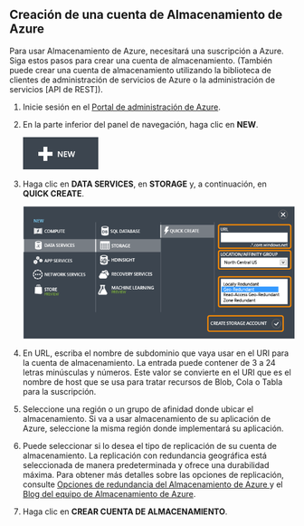 ## <a name="create-account"> </a>Creación de una cuenta de Almacenamiento de Azure

Para usar Almacenamiento de Azure, necesitará una suscripción a Azure. Siga estos pasos para crear una cuenta de almacenamiento. (También puede crear una cuenta de almacenamiento utilizando la biblioteca de clientes de administración de servicios de Azure o la administración de servicios [API de REST]).

1.  Inicie sesión en el [Portal de administración de Azure].

2.  En la parte inferior del panel de navegación, haga clic en **NEW**.

	![+new][plus-new]

3.  Haga clic en **DATA SERVICES**, en **STORAGE** y, a continuación, en **QUICK CREATE**.

	![Quick create dialog][quick-create-storage]

4.  En URL, escriba el nombre de subdominio que vaya usar en el URI para la
    cuenta de almacenamiento. La entrada puede contener de 3 a 24 letras minúsculas
    y números. Este valor se convierte en el URI que es el nombre de host
    que se usa para tratar recursos de Blob, Cola o Tabla para la
    suscripción.

5.  Seleccione una región o un grupo de afinidad donde ubicar el
    almacenamiento. Si va a usar almacenamiento de su aplicación de Azure,
    seleccione la misma región donde implementará su
    aplicación.

6. Puede seleccionar si lo desea el tipo de replicación de su cuenta de almacenamiento. La replicación con redundancia geográfica está seleccionada de manera predeterminada y ofrece una durabilidad máxima. Para obtener más detalles sobre las opciones de replicación, consulte [Opciones de redundancia del Almacenamiento de Azure ](http://msdn.microsoft.com/es-es/library/azure/dn727290.aspx) y el [Blog del equipo de Almacenamiento de Azure](http://blogs.msdn.com/b/windowsazurestorage/).

6.  Haga clic en **CREAR CUENTA DE ALMACENAMIENTO**.

[Mediante la API de REST]: http://msdn.microsoft.com/es-es/library/windowsazure/hh264518.aspx
[Portal de administración de Azure]: http://manage.windowsazure.com
[plus-new]: ./media/create-storage-account/plus-new.png
[quick-create-storage]: ./media/create-storage-account/quick-storage-2.png
<!--HONumber=42-->
